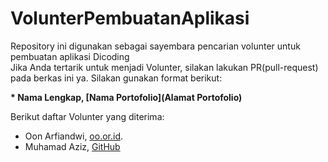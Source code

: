 # VolunterPembuatanAplikasi
Repository ini digunakan sebagai sayembara pencarian volunter untuk pembuatan aplikasi Dicoding    
Jika Anda tertarik untuk menjadi Volunter, silakan lakukan PR(pull-request) pada berkas ini ya. Silakan gunakan format berikut:


**\* Nama Lengkap, [Nama Portofolio](Alamat Portofolio)**


Berikut daftar Volunter yang diterima:

* Oon Arfiandwi, [oo.or.id](https://oo.or.id).    
* Muhamad Aziz, [GitHub](https://github.com/aziz-28)
